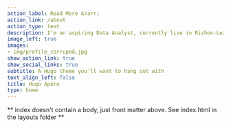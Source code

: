 ```yaml
---
action_label: Read More &rarr;
action_link: /about
action_type: text
description: I’m an aspiring Data Analyst, currently live in Rishon-Lezion, Israel.  In my free time I enojy coding, crossfit, reading, and spending time with friends and family. I also enjoy and blog over data analytics, data visualization and coding languages such as R & SQL.
image_left: true
images:
- img/profile_corruped.jpg
show_action_link: true
show_social_links: true
subtitle: A Hugo theme you'll want to hang out with
text_align_left: false
title: Hugo Apéro
type: home
---
```


\*\* index doesn't contain a body, just front matter above. See index.html in the layouts folder \*\*
